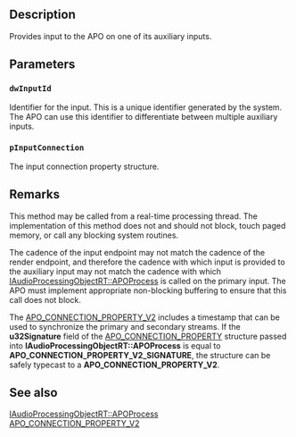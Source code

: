 ## Description

Provides input to the APO on one of its auxiliary inputs.

## Parameters

### `dwInputId`

Identifier for the input. This is a unique identifier generated by the system. The APO can use this identifier to differentiate between multiple auxiliary inputs.

### `pInputConnection`

The input connection property structure.

## Remarks

This method may be called from a real-time processing thread. The implementation of this method does not and should not block, touch paged memory, or call any blocking system routines.

The cadence of the input endpoint may not match the cadence of the render endpoint, and therefore the cadence with which input is provided to the auxiliary input may not match the cadence with which [IAudioProcessingObjectRT::APOProcess](https://learn.microsoft.com/windows/win32/api/audioenginebaseapo/nf-audioenginebaseapo-iaudioprocessingobjectrt-apoprocess) is called on the primary input. The APO must implement appropriate non-blocking buffering to ensure that this call does not block.

The [APO_CONNECTION_PROPERTY_V2](https://learn.microsoft.com/windows/win32/api/audioapotypes/ns-audioapotypes-apo_connection_property_v2) includes a timestamp that can be used to synchronize the primary and secondary streams. If the **u32Signature** field of the [APO_CONNECTION_PROPERTY](https://learn.microsoft.com/windows/win32/api/audioapotypes/ns-audioapotypes-apo_connection_property) structure passed into **IAudioProcessingObjectRT::APOProcess** is equal to **APO_CONNECTION_PROPERTY_V2_SIGNATURE**, the structure can be safely typecast to a **APO_CONNECTION_PROPERTY_V2**.

## See also
[IAudioProcessingObjectRT::APOProcess](https://learn.microsoft.com/windows/win32/api/audioenginebaseapo/nf-audioenginebaseapo-iaudioprocessingobjectrt-apoprocess)
[APO_CONNECTION_PROPERTY_V2](https://learn.microsoft.com/windows/win32/api/audioapotypes/ns-audioapotypes-apo_connection_property_v2)